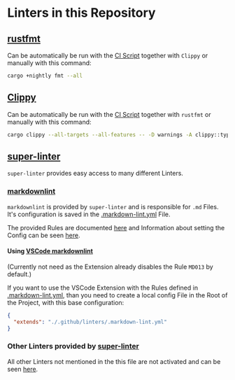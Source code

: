 # Linters in this Repository

## [rustfmt](https://github.com/rust-lang/rustfmt)

Can be automatically be run with the [CI Script](../tools/ci) together with `Clippy` or manually with this command:

```bash
cargo +nightly fmt --all
```

## [Clippy](https://github.com/rust-lang/rust-clippy)

Can be automatically be run with the [CI Script](../tools/ci) together with `rustfmt` or manually with this command:

```bash
cargo clippy --all-targets --all-features -- -D warnings -A clippy::type_complexity -A clippy::manual-strip
```

## [super-linter](https://github.com/github/super-linter)

`super-linter` provides easy access to many different Linters.

### [markdownlint](https://github.com/DavidAnson/markdownlint)

`markdownlint` is provided by `super-linter` and is responsible for `.md` Files. It's configuration is saved in the [.markdown-lint.yml](../.github/linters/markdown-lint.yml) File.

The provided Rules are documented [here](https://github.com/DavidAnson/markdownlint/blob/main/doc/Rules.md) and Information about setting the Config can be seen [here](https://github.com/DavidAnson/markdownlint#optionsconfig).

#### Using [VSCode markdownlint](https://marketplace.visualstudio.com/items?itemName=DavidAnson.vscode-markdownlint)

(Currently not need as the Extension already disables the Rule `MD013` by default.)

If you want to use the VSCode Extension with the Rules defined in [.markdown-lint.yml](../.github/linters/markdown-lint.yml), than you need to create a local config File in the Root of the Project, with this base configuration:

```json
{
  "extends": "./.github/linters/.markdown-lint.yml"
}
```

### Other Linters provided by [super-linter](https://github.com/github/super-linter)

All other Linters not mentioned in the this file are not activated and can be seen [here](https://github.com/github/super-linter#supported-linters).
